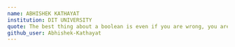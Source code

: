 ```yaml
---
name: ABHISHEK KATHAYAT
institution: DIT UNIVERSITY 
quote: The best thing about a boolean is even if you are wrong, you are only off by a bit.
github_user: Abhishek-Kathayat
---
```

